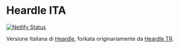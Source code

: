 # Heardle ITA

[![Netlify Status](https://api.netlify.com/api/v1/badges/516a8599-1dd1-462e-b61f-58500ecd3222/deploy-status)](https://app.netlify.com/sites/heardleita/deploys) 

Versione Italiana di [Heardle](heardle.app), forkata originariamente da [Heardle TR](https://github.com/agtokty/heardle-turkish).
